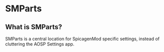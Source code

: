 SMParts
=======

What is SMParts?
----------------
SMParts is a central location for SpicagenMod specific settings, instead of cluttering the AOSP Settings app.

